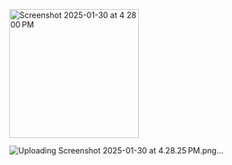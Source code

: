<img width="231" alt="Screenshot 2025-01-30 at 4 28 00 PM" src="https://github.com/user-attachments/assets/3c16b056-0743-4837-bef4-545891272f0e" />


![Uploading Screenshot 2025-01-30 at 4.28.25 PM.png…]()
